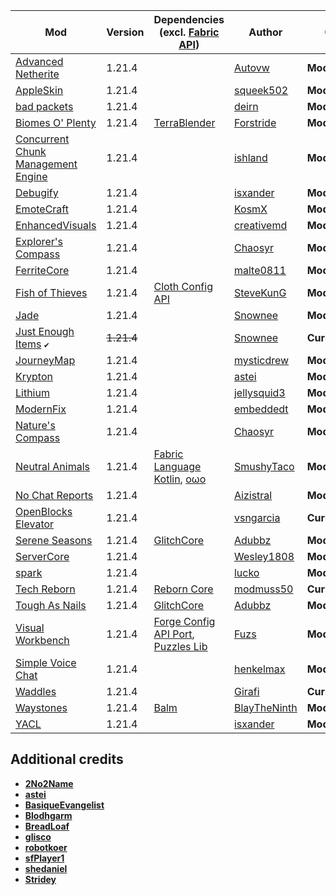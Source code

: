 | Mod | Version | Dependencies (excl. [Fabric API][url-fabric-api])| Author | CDN |
|-----|---------|--------------------------------------------------|--------|-----|
| [Advanced Netherite][url-advanced-netherite] | 1.21.4 | | [Autovw][url-Autovw] | __Modrinth__ |
| [AppleSkin][url-appleskin] | 1.21.4 | | [squeek502][url-squeek502] | __Modrinth__ |
| [bad packets][url-bad-packets] | 1.21.4 | | [deirn][url-deirn] | __Modrinth__ |
| [Biomes O' Plenty][url-biomes-o-plenty] | 1.21.4 | [TerraBlender][url-terrablender] | [Forstride][url-Forstride] | __Modrinth__ |
| [Concurrent Chunk Management Engine][url-concurrent-chunk-management-engine] | 1.21.4 | | [ishland][url-ishland] | __Modrinth__ |
| [Debugify][url-debugify] | 1.21.4 | | [isxander][url-isxander] | __Modrinth__ |
| [EmoteCraft][url-emotecraft] | 1.21.4 | | [KosmX][url-kosmx] | __Modrinth__ |
| [EnhancedVisuals][url-enhancedvisuals] | 1.21.4 | | [creativemd][url-creativemd] | __Modrinth__ |
| [Explorer's Compass][url-explorers-compass] | 1.21.4 | | [Chaosyr][url-chaosyr] | __Modrinth__ |
| [FerriteCore][url-ferritecore] | 1.21.4 | | [malte0811][url-malte0811] | __Modrinth__ |
| [Fish of Thieves][url-fish-of-thieves] | 1.21.4 | [Cloth Config API][url-cloth-config-api] | [SteveKunG][url-stevekung] | __Modrinth__ |
| [Jade][url-jade] | 1.21.4 | | [Snownee][url-snownee] | __Modrinth__ |
| [Just Enough Items][url-just-enough-items] `✔️` | ~~1.21.4~~ | | [Snownee][url-snownee] | __CurseForge__ |
| [JourneyMap][url-journeymap] | 1.21.4 | | [mysticdrew][url-mysticdrew] | __Modrinth__ |
| [Krypton][url-krypton] | 1.21.4 | | [astei][url-astei] | __Modrinth__ |
| [Lithium][url-lithium] | 1.21.4 | | [jellysquid3][url-jellysquid3] | __Modrinth__ |
| [ModernFix][url-modernfix] | 1.21.4 | | [embeddedt][url-embeddedt] | __Modrinth__ |
| [Nature's Compass][url-natures-compass] | 1.21.4 | | [Chaosyr][url-chaosyr] | __Modrinth__ |
| [Neutral Animals][url-neutral-animals] | 1.21.4 | [Fabric Language Kotlin][url-fabric-language-kotlin], [oωo][url-owo-lib] | [SmushyTaco][url-smushytaco] | __Modrinth__ |
| [No Chat Reports][url-no-chat-reports] | 1.21.4 | | [Aizistral][url-aizistral] | __Modrinth__ |
| [OpenBlocks Elevator][url-openblocks-elevator] | 1.21.4 | | [vsngarcia][url-vsngarcia] | __CurseForge__ |
| [Serene Seasons][url-serene-seasons] | 1.21.4 | [GlitchCore][url-glitchcore] | [Adubbz][url-adubbz] | __Modrinth__ |
| [ServerCore][url-servercore] | 1.21.4 | | [Wesley1808][url-wesley1808] | __Modrinth__ |
| [spark][url-spark] | 1.21.4 | | [lucko][url-lucko] | __Modrinth__ |
| [Tech Reborn][url-tech-reborn] | 1.21.4 | [Reborn Core][url-reborn-core] | [modmuss50][url-modmuss50] | __CurseForge__ |
| [Tough As Nails][url-tough-as-nails] | 1.21.4 | [GlitchCore][url-glitchcore] | [Adubbz][url-adubbz] | __Modrinth__ |
| [Visual Workbench][url-visual-workbench] | 1.21.4 | [Forge Config API Port][url-forge-config-api-port], [Puzzles Lib][url-puzzles-lib] | [Fuzs][url-fuzs] | __Modrinth__ |
| [Simple Voice Chat][url-simple-voice-chat] | 1.21.4 | | [henkelmax][url-henkelmax] | __Modrinth__ |
| [Waddles][url-waddles] | 1.21.4 | | [Girafi][url-girafi] | __CurseForge__ |
| [Waystones][url-waystones] | 1.21.4 | [Balm][url-balm] | [BlayTheNinth][url-blaytheninth] | __Modrinth__ |
| [YACL][url-yacl] | 1.21.4 | | [isxander][url-isxander] | __Modrinth__ |

## Additional credits
- [__2No2Name__][url-2no2name]
- [__astei__][url-astei]
- [__BasiqueEvangelist__][url-basiqueevangelist]
- [__Blodhgarm__][url-blodhgarm]
- [__BreadLoaf__][url-breadloaf]
- [__glisco__][url-glisco]
- [__robotkoer__][url-robotkoer]
- [__sfPlayer1__][url-sfplayer1]
- [__shedaniel__][url-shedaniel]
- [__Stridey__][url-stridey]

<!-- loaders -->
[url-fabric]: <https://maven.fabricmc.net/net/fabricmc/fabric-installer/1.0.1/fabric-installer-1.0.1.jar>
<!-- authors -->
[url-2no2name]: <https://modrinth.com/user/2No2Name>
[url-adubbz]: <https://modrinth.com/user/Adubbz>
[url-astei]: <https://modrinth.com/user/astei>
[url-autovw]: <https://modrinth.com/user/Autovw>
[url-aizistral]: <https://modrinth.com/user/Aizistral>
[url-basiqueevangelist]: <https://modrinth.com/user/BasiqueEvangelist>
[url-blaytheninth]: <https://modrinth.com/user/BlayTheNinth>
[url-blodhgarm]: <https://modrinth.com/user/Blodhgarm>
[url-breadloaf]: <https://modrinth.com/user/BreadLoaf>
[url-chaosyr]: <https://modrinth.com/user/Chaosyr>
[url-creativemd]: <https://modrinth.com/user/creativemd>
[url-deirn]: <https://modrinth.com/user/deirn>
[url-dima-dencep]: <https://modrinth.com/user/dima_dencep>
[url-duplexsystem]: <https://modrinth.com/user/duplexsystem>
[url-embeddedt]: <https://modrinth.com/user/embeddedt>
[url-forstride]: <https://modrinth.com/user/Forstride>
[url-fuzs]: <https://modrinth.com/user/Fuzs>
[url-girafi]: <https://www.curseforge.com/members/girafi>
[url-glisco]: <https://modrinth.com/user/glisco>
[url-henkelmax]: <https://modrinth.com/user/henkelmax>
[url-ishland]: <https://modrinth.com/user/ishland>
[url-isxander]: <https://modrinth.com/user/isxander>
[url-jellysquid3]: <https://modrinth.com/user/jellysquid3>
[url-kosmx]: <https://modrinth.com/user/KosmX>
[url-lucko]: <https://modrinth.com/user/lucko>
[url-malte0811]: <https://modrinth.com/user/malte0811>
[url-modmuss50]: <https://modrinth.com/user/modmuss50>
[url-mysticdrew]: <https://modrinth.com/user/mysticdrew>
[url-robotkoer]: <https://modrinth.com/user/robotkoer>
[url-sfplayer1]: <https://modrinth.com/user/sfPlayer1>
[url-shedaniel]: <https://modrinth.com/user/shedaniel>
[url-smushytaco]: <https://modrinth.com/user/SmushyTaco>
[url-snownee]: <https://modrinth.com/user/Snownee>
[url-stevekung]: <https://modrinth.com/user/SteveKunG>
[url-stridey]: <https://modrinth.com/user/Stridey>
[url-squeek502]: <https://modrinth.com/user/squeek502>
[url-vsngarcia]: <https://www.curseforge.com/members/vsngarcia>
[url-wesley1808]: <https://www.curseforge.com/members/Wesley1808>
<!-- mods -->
[url-advanced-netherite]: <https://cdn.modrinth.com/data/CFX9ftUJ/versions/o2Yh8wg9/advancednetherite-fabric-2.2.2-1.21.4.jar>
[url-appleskin]: <https://cdn.modrinth.com/data/EsAfCjCV/versions/cHQjeYVS/appleskin-fabric-mc1.21.3-3.0.6.jar>
[url-bad-packets]: <https://cdn.modrinth.com/data/ftdbN0KK/versions/hjhT2sMz/badpackets-fabric-0.8.2.jar>
[url-balm]: <https://cdn.modrinth.com/data/MBAkmtvl/versions/x4uPXWNU/balm-fabric-1.21.4-21.4.22.jar>
[url-biomes-o-plenty]: <https://cdn.modrinth.com/data/HXF82T3G/versions/fnWSrWtY/BiomesOPlenty-fabric-1.21.4-21.4.0.22.jar>
[url-cloth-config-api]: <https://cdn.modrinth.com/data/9s6osm5g/versions/TJ6o2sr4/cloth-config-17.0.144-fabric.jar>
[url-concurrent-chunk-management-engine]: <https://cdn.modrinth.com/data/VSNURh3q/versions/yGX4O0YU/c2me-fabric-mc1.21.4-0.3.1.1.0.jar>
[url-debugify]: <https://cdn.modrinth.com/data/QwxR6Gcd/versions/yjpSgPEw/Debugify-1.21.4%2B1.1.jar>
[url-emotecraft]: <https://cdn.modrinth.com/data/pZ2wrerK/versions/5XsQ3Xbt/emotecraft-fabric-for-MC1.21.4-2.5.5.jar>
[url-enhancedvisuals]: <https://cdn.modrinth.com/data/KjL0jE2w/versions/2HAAAG2J/EnhancedVisuals_FABRIC_v1.8.17_mc1.21.4.jar>
[url-explorers-compass]: <https://cdn.modrinth.com/data/RV1qfVQ8/versions/QddHC5Vo/ExplorersCompass-1.21.4-2.2.6-fabric.jar>
[url-fabric-api]: <https://cdn.modrinth.com/data/P7dR8mSH/versions/bQZpGIz0/fabric-api-0.119.2%2B1.21.4.jar>
[url-fabric-language-kotlin]: <https://cdn.modrinth.com/data/Ha28R6CL/versions/E4WyjCxJ/fabric-language-kotlin-1.13.2%2Bkotlin.2.1.20.jar>
[url-ferritecore]: <https://cdn.modrinth.com/data/uXXizFIs/versions/IPM0JlHd/ferritecore-7.1.1-fabric.jar>
[url-fish-of-thieves]: <https://cdn.modrinth.com/data/BzOTnuqM/versions/L7kKDJaE/fish_of_thieves-mc1.21.4-v4.0.3-fabric.jar>
[url-forge-config-api-port]: <https://cdn.modrinth.com/data/ohNO6lps/versions/lTrPTmMK/ForgeConfigAPIPort-v21.4.1-1.21.4-Fabric.jar>
[url-glitchcore]: <https://cdn.modrinth.com/data/s3dmwKy5/versions/gBxcKjMS/GlitchCore-fabric-1.21.4-2.3.0.4.jar>
[url-jade]: <https://cdn.modrinth.com/data/nvQzSEkH/versions/sSHUBFoq/Jade-1.21.4-Fabric-17.2.2.jar>
[url-just-enough-items]: <https://www.curseforge.com/minecraft/mc-mods/jei/files/5846878>
[url-journeymap]: <https://cdn.modrinth.com/data/lfHFW1mp/versions/j6l01HRl/journeymap-fabric-1.21.4-6.0.0-beta.41.jar>
[url-krypton]: <https://cdn.modrinth.com/data/fQEb0iXm/versions/Acz3ttTp/krypton-0.2.8.jar>
[url-lithium]: <https://cdn.modrinth.com/data/gvQqBUqZ/versions/969795RH/lithium-fabric-0.15.1%2Bmc1.21.4.jar>
[url-modernfix]: <https://cdn.modrinth.com/data/nmDcB62a/versions/ZGxQddYr/modernfix-fabric-5.20.3%2Bmc1.21.4.jar>
[url-natures-compass]: <https://cdn.modrinth.com/data/fPetb5Kh/versions/fF380mCq/NaturesCompass-1.21.4-2.2.8-fabric.jar>
[url-neutral-animals]: <https://cdn.modrinth.com/data/w1AXlLHd/versions/Uzy8fWaG/neutral-animals-1.2.10.jar>
[url-no-chat-reports]: <https://cdn.modrinth.com/data/qQyHxfxd/versions/9xt05630/NoChatReports-FABRIC-1.21.4-v2.11.0.jar>
[url-openblocks-elevator]: <https://www.curseforge.com/minecraft/mc-mods/openblocks-elevator/files/5990832>
[url-owo-lib]: <https://cdn.modrinth.com/data/ccKDOlHs/versions/kNCPPFb2/owo-lib-0.12.20%2B1.21.4.jar>
[url-puzzles-lib]: <https://cdn.modrinth.com/data/QAGBst4M/versions/3rVDYk1s/PuzzlesLib-v21.4.12-1.21.4-Fabric.jar>
[url-reborn-core]: <https://www.curseforge.com/minecraft/mc-mods/reborncore/files/6136161>
[url-serene-seasons]: <https://cdn.modrinth.com/data/e0bNACJD/versions/qanVNGyt/SereneSeasons-fabric-1.21.4-10.4.0.6.jar>
[url-servercore]: <https://cdn.modrinth.com/data/4WWQxlQP/versions/uJYh4tBK/servercore-fabric-1.5.8%2B1.21.4.jar>
[url-spark]: <https://cdn.modrinth.com/data/l6YH9Als/versions/X2sypdTL/spark-1.10.121-fabric.jar>
[url-tech-reborn]: <https://www.curseforge.com/minecraft/mc-mods/techreborn/download/6136162>
[url-terrablender]: <https://cdn.modrinth.com/data/kkmrDlKT/versions/BVtalJ0e/TerraBlender-fabric-1.21.4-4.3.0.2.jar>
[url-tough-as-nails]: <https://cdn.modrinth.com/data/ge1sOdFH/versions/Ut7LTr3M/ToughAsNails-fabric-1.21.4-10.4.0.3.jar>
[url-simple-voice-chat]: <https://cdn.modrinth.com/data/9eGKb6K1/versions/pl9FpaYJ/voicechat-fabric-1.21.4-2.5.26.jar>
[url-visual-workbench]: <https://cdn.modrinth.com/data/kfqD1JRw/versions/eEmPD3gO/VisualWorkbench-v21.4.1-1.21.4-Fabric.jar>
[url-waddles]: <https://www.curseforge.com/minecraft/mc-mods/waddles/files/6134999>
[url-waystones]: <https://cdn.modrinth.com/data/LOpKHB2A/versions/NaUj93u7/waystones-fabric-1.21.4-21.4.10.jar>
[url-yacl]: <https://cdn.modrinth.com/data/1eAoo2KR/versions/XeXZrziK/yet_another_config_lib_v3-3.6.6%2B1.21.4-fabric.jar>
